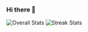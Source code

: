 ### Hi there 👋

<!--
**PrathakGarg/PrathakGarg** is a ✨ _special_ ✨ repository because its `README.md` (this file) appears on your GitHub profile.

Here are some ideas to get you started:

- 🔭 I’m currently working on ...
- 🌱 I’m currently learning ...
- 👯 I’m looking to collaborate on ...
- 🤔 I’m looking for help with ...
- 💬 Ask me about ...
- 📫 How to reach me: ...
- 😄 Pronouns: ...
- ⚡ Fun fact: ...
-->
![Overall Stats](https://github-readme-stats.vercel.app/api?username=PrathakGarg&count_private=true&show_icons=true&theme=tokyonight)
![Streak Stats](https://github-readme-streak-stats.herokuapp.com/?user=PrathakGarg&theme=tokyonight)

